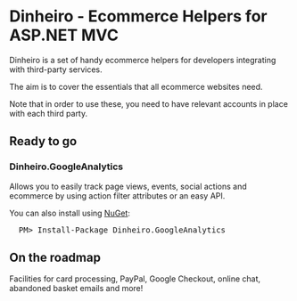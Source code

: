 # Dinheiro - Ecommerce Helpers for ASP.NET MVC

Dinheiro is a set of handy ecommerce helpers for developers integrating with third-party services.

The aim is to cover the essentials that all ecommerce websites need.

Note that in order to use these, you need to have relevant accounts in place with each third party.

## Ready to go
### Dinheiro.GoogleAnalytics
Allows you to easily track page views, events, social actions and ecommerce by using action filter attributes or an easy API.

You can also install using [NuGet](http://nuget.org/):
<pre>
  PM> Install-Package Dinheiro.GoogleAnalytics
</pre>

## On the roadmap
Facilities for card processing, PayPal, Google Checkout, online chat, abandoned basket emails and more!
